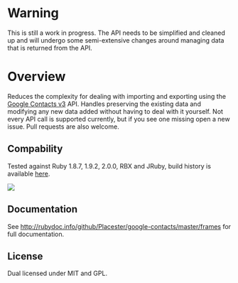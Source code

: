 Warning
===
This is still a work in progress. The API needs to be simplified and cleaned up and will undergo some semi-extensive changes around managing data that is returned from the API.


Overview
===
Reduces the complexity for dealing with importing and exporting using the [Google Contacts v3](https://developers.google.com/google-apps/contacts/v3/) API. Handles preserving the existing data and modifying any new data added without having to deal with it yourself. Not every API call is supported currently, but if you see one missing open a new issue. Pull requests are also welcome.

Compability
-
Tested against Ruby 1.8.7, 1.9.2, 2.0.0, RBX and JRuby, build history is available [here](http://travis-ci.org/Placester/google-contacts).

<img src="https://secure.travis-ci.org/Placester/google-contacts.png?branch=master&.png"/>

Documentation
-
See http://rubydoc.info/github/Placester/google-contacts/master/frames for full documentation.

License
-
Dual licensed under MIT and GPL.
